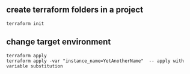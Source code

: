 ## create terraform folders in a project

```
terraform init
```

## change target environment

```
terraform apply
terraform apply -var "instance_name=YetAnotherName"  -- apply with variable substitution
```

